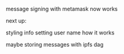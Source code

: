 message signing with metamask now works

next up:

styling
info
setting user name
how it works

maybe storing messages with ipfs dag


